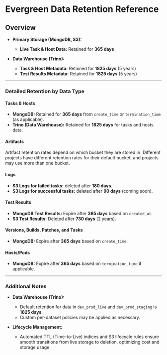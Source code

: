 # Evergreen Data Retention Reference

## Overview

- **Primary Storage (MongoDB, S3):**
  - **Live Task & Host Data:** Retained for **365 days**

- **Data Warehouse (Trino):**
  - **Task & Host Metadata:** Retained for **1825 days** (5 years)
  - **Test Results Metadata:** Retained for **1825 days** (5 years)

---

### Detailed Retention by Data Type

#### Tasks & Hosts

- **MongoDB:** Retained for **365 days** from `create_time` or `termination_time` (as applicable).
- **Trino (Data Warehouse):** Retained for **1825 days** for tasks and hosts data.

#### Artifacts

Artifact retention rates depend on which bucket they are stored in. Different projects have different retention rates for their default bucket, and projects may use more than one bucket.

#### Logs

- **S3 Logs for failed tasks:** deleted after **180 days**.
- **S3 Logs for successful tasks:** deleted after **90 days** (coming soon).

#### Test Results

- **MongoDB Test Results:** Expire after **365 days** based on `created_at`.
- **S3 Test Results:** Deleted after **730 days** (2 years).

#### Versions, Builds, Patches, and Tasks

- **MongoDB:** Expire after **365 days** based on `create_time`.

#### Hosts/Pods

- **MongoDB:** Expire after **365 days** based on `termination_time` if applicable.

---

### Additional Notes

- **Data Warehouse (Trino):**
  - Default retention for data in `dev_prod_live` and `dev_prod_staging` is **1825 days**.
  - Custom per-dataset policies may be applied as necessary.

- **Lifecycle Management:**
  - Automated TTL (Time-to-Live) indices and S3 lifecycle rules ensure smooth transitions from live storage to deletion, optimizing cost and storage usage.
